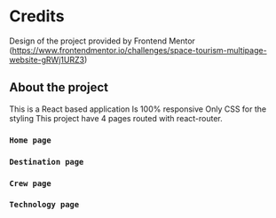 # Credits

Design of the project provided by Frontend Mentor
(https://www.frontendmentor.io/challenges/space-tourism-multipage-website-gRWj1URZ3)

## About the project

This is a React based application
Is 100% responsive 
Only CSS for the styling
This project have 4 pages routed with react-router.

### `Home page`


### `Destination page`



### `Crew page`



### `Technology page`


